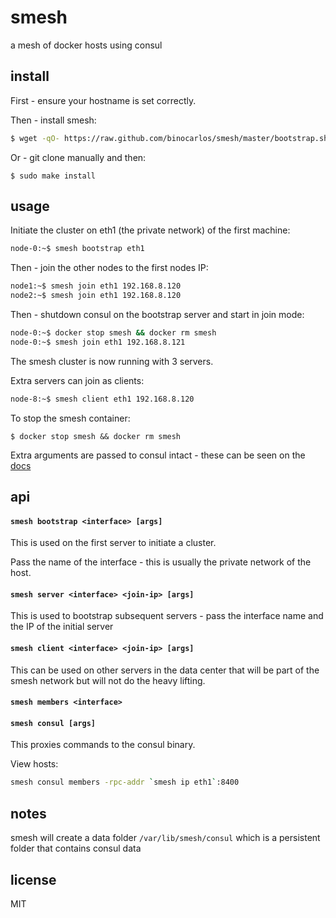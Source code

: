 smesh
=====

a mesh of docker hosts using consul

## install

First - ensure your hostname is set correctly.

Then - install smesh:

```bash
$ wget -qO- https://raw.github.com/binocarlos/smesh/master/bootstrap.sh | sudo bash
```

Or - git clone manually and then:

```
$ sudo make install
```

## usage

Initiate the cluster on eth1 (the private network) of the first machine:

```bash
node-0:~$ smesh bootstrap eth1
```

Then - join the other nodes to the first nodes IP:

```bash
node1:~$ smesh join eth1 192.168.8.120
node2:~$ smesh join eth1 192.168.8.120
```

Then - shutdown consul on the bootstrap server and start in join mode:

```bash
node-0:~$ docker stop smesh && docker rm smesh
node-0:~$ smesh join eth1 192.168.8.121
```

The smesh cluster is now running with 3 servers.

Extra servers can join as clients:

```bash
node-8:~$ smesh client eth1 192.168.8.120
```

To stop the smesh container:

```
$ docker stop smesh && docker rm smesh
```

Extra arguments are passed to consul intact - these can be seen on the [docs](http://www.consul.io/docs/agent/options.html)

## api

#### `smesh bootstrap <interface> [args]`

This is used on the first server to initiate a cluster.

Pass the name of the interface - this is usually the private network of the host.

#### `smesh server <interface> <join-ip> [args]`

This is used to bootstrap subsequent servers - pass the interface name and the IP of the initial server

#### `smesh client <interface> <join-ip> [args]`

This can be used on other servers in the data center that will be part of the smesh network but will not do the heavy lifting.

#### `smesh members <interface>`

#### `smesh consul [args]`

This proxies commands to the consul binary.

View hosts:

```bash
smesh consul members -rpc-addr `smesh ip eth1`:8400
```

## notes

smesh will create a data folder `/var/lib/smesh/consul` which is a persistent folder that contains consul data

## license

MIT